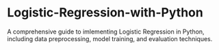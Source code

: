 # Logistic-Regression-with-Python
A comprehensive guide to imlementing Logistic Regression in Python, including data preprocessing, model training, and evaluation techniques.
